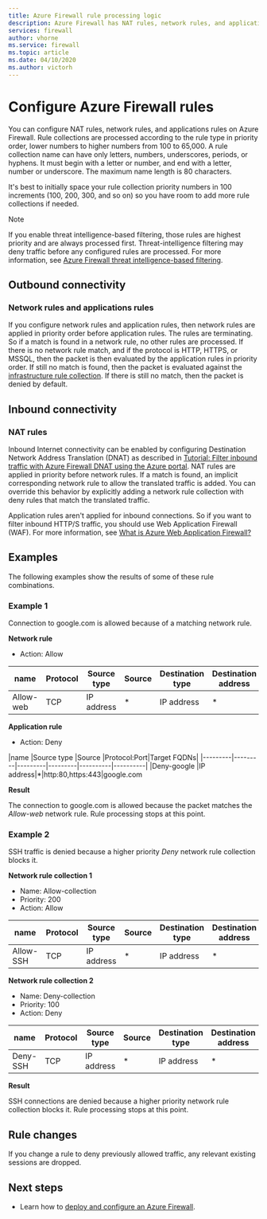```yaml
---
title: Azure Firewall rule processing logic
description: Azure Firewall has NAT rules, network rules, and applications rules. The rules are processed according to the rule type.
services: firewall
author: vhorne
ms.service: firewall
ms.topic: article
ms.date: 04/10/2020
ms.author: victorh
---
```


# Configure Azure Firewall rules
You can configure NAT rules, network rules, and applications rules on Azure Firewall. Rule collections are processed according to the rule type in priority order, lower numbers to higher numbers from 100 to 65,000. A rule collection name can have only letters, numbers, underscores, periods, or hyphens. It must begin with a letter or number, and end with a letter, number or underscore. The maximum name length is 80 characters.

It's best to initially space your rule collection priority numbers in 100 increments (100, 200, 300, and so on) so you have room to add more rule collections if needed.

> [!NOTE]
> If you enable threat intelligence-based filtering, those rules are highest priority and are always processed first. Threat-intelligence filtering may deny traffic before any configured rules are processed. For more information, see [Azure Firewall threat intelligence-based filtering](threat-intel.md).

## Outbound connectivity

### Network rules and applications rules

If you configure network rules and application rules, then network rules are applied in priority order before application rules. The rules are terminating. So if a match is found in a network rule, no other rules are processed.  If there is no network rule match, and if the protocol is HTTP, HTTPS, or MSSQL, then the packet is then evaluated by the application rules in priority order. If still no match is found, then the packet is evaluated against the [infrastructure rule collection](infrastructure-fqdns.md). If there is still no match, then the packet is denied by default.

## Inbound connectivity

### NAT rules

Inbound Internet connectivity can be enabled by configuring Destination Network Address Translation (DNAT) as described in [Tutorial: Filter inbound traffic with Azure Firewall DNAT using the Azure portal](tutorial-firewall-dnat.md). NAT rules are applied in priority before network rules. If a match is found, an implicit corresponding network rule to allow the translated traffic is added. You can override this behavior by explicitly adding a network rule collection with deny rules that match the translated traffic.

Application rules aren't applied for inbound connections. So if you want to filter inbound HTTP/S traffic, you should use Web Application Firewall (WAF). For more information, see [What is Azure Web Application Firewall?](../web-application-firewall/overview.md)

## Examples

The following examples show the results of some of these rule combinations.

### Example 1

Connection to google.com is allowed because of a matching network rule.

**Network rule**

- Action: Allow


|name  |Protocol  |Source type  |Source  |Destination type  |Destination address  |Destination ports|
|---------|---------|---------|---------|----------|----------|--------|
|Allow-web     |TCP|IP address|*|IP address|*|80,443

**Application rule**

- Action: Deny

|name  |Source type  |Source  |Protocol:Port|Target FQDNs|
|---------|---------|---------|---------|----------|----------|
|Deny-google     |IP address|*|http:80,https:443|google.com

**Result**

The connection to google.com is allowed because the packet matches the *Allow-web* network rule. Rule processing stops at this point.

### Example 2

SSH traffic is denied because a higher priority *Deny* network rule collection blocks it.

**Network rule collection 1**

- Name: Allow-collection
- Priority: 200
- Action: Allow

|name  |Protocol  |Source type  |Source  |Destination type  |Destination address  |Destination ports|
|---------|---------|---------|---------|----------|----------|--------|
|Allow-SSH     |TCP|IP address|*|IP address|*|22

**Network rule collection 2**

- Name: Deny-collection
- Priority: 100
- Action: Deny

|name  |Protocol  |Source type  |Source  |Destination type  |Destination address  |Destination ports|
|---------|---------|---------|---------|----------|----------|--------|
|Deny-SSH     |TCP|IP address|*|IP address|*|22

**Result**

SSH connections are denied because a higher priority network rule collection blocks it. Rule processing stops at this point.

## Rule changes

If you change a rule to deny previously allowed traffic, any relevant existing sessions are dropped.

## Next steps

- Learn how to [deploy and configure an Azure Firewall](tutorial-firewall-deploy-portal.md).